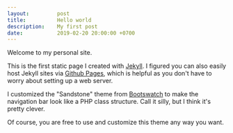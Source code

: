 ```yaml
---
layout:         post
title:          Hello world
description:    My first post
date:           2019-02-20 20:00:00 +0700
---
```


Welcome to my personal site. 

This is the first static page I created with [Jekyll](https://jekyllrb.com/).
I figured you can also easily host Jekyll sites via [Github Pages](https://pages.github.com/), 
which is helpful as you don't have to worry about setting up a web server.

I customized the "Sandstone" theme from [Bootswatch](https://github.com/thomaspark/bootswatch) to make the navigation bar
look like a PHP class structure. Call it silly, but I think it's pretty clever.

Of course, you are free to use and customize this theme any way you want.